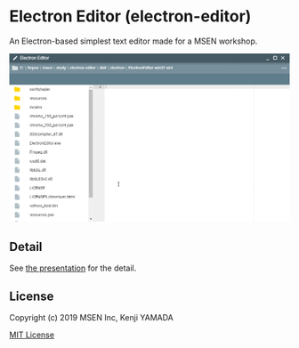 # Electron Editor (electron-editor)

An Electron-based simplest text editor made for a MSEN workshop.

![](docs/img/electron-editor-sample.gif)

## Detail

See [the presentation](docs/presentation.md) for the detail.

## License

Copyright (c) 2019 MSEN Inc, Kenji YAMADA

[MIT License](http://en.wikipedia.org/wiki/MIT_License)
